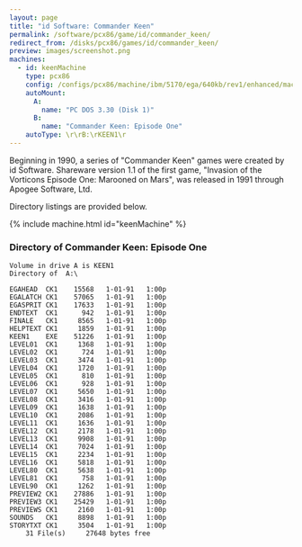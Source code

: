 ```yaml
---
layout: page
title: "id Software: Commander Keen"
permalink: /software/pcx86/game/id/commander_keen/
redirect_from: /disks/pcx86/games/id/commander_keen/
preview: images/screenshot.png
machines:
  - id: keenMachine
    type: pcx86
    config: /configs/pcx86/machine/ibm/5170/ega/640kb/rev1/enhanced/machine.xml
    autoMount:
      A:
        name: "PC DOS 3.30 (Disk 1)"
      B:
        name: "Commander Keen: Episode One"
    autoType: \r\rB:\rKEEN1\r
---
```


Beginning in 1990, a series of "Commander Keen" games were created by id Software.  Shareware version 1.1 of the first game,
"Invasion of the Vorticons Episode One: Marooned on Mars", was released in 1991 through Apogee Software, Ltd.

Directory listings are provided below.

{% include machine.html id="keenMachine" %}

### Directory of Commander Keen: Episode One

    Volume in drive A is KEEN1
    Directory of  A:\

    EGAHEAD  CK1    15568   1-01-91   1:00p
    EGALATCH CK1    57065   1-01-91   1:00p
    EGASPRIT CK1    17633   1-01-91   1:00p
    ENDTEXT  CK1      942   1-01-91   1:00p
    FINALE   CK1     8565   1-01-91   1:00p
    HELPTEXT CK1     1859   1-01-91   1:00p
    KEEN1    EXE    51226   1-01-91   1:00p
    LEVEL01  CK1     1368   1-01-91   1:00p
    LEVEL02  CK1      724   1-01-91   1:00p
    LEVEL03  CK1     3474   1-01-91   1:00p
    LEVEL04  CK1     1720   1-01-91   1:00p
    LEVEL05  CK1      810   1-01-91   1:00p
    LEVEL06  CK1      928   1-01-91   1:00p
    LEVEL07  CK1     5650   1-01-91   1:00p
    LEVEL08  CK1     3416   1-01-91   1:00p
    LEVEL09  CK1     1638   1-01-91   1:00p
    LEVEL10  CK1     2086   1-01-91   1:00p
    LEVEL11  CK1     1636   1-01-91   1:00p
    LEVEL12  CK1     2178   1-01-91   1:00p
    LEVEL13  CK1     9908   1-01-91   1:00p
    LEVEL14  CK1     7024   1-01-91   1:00p
    LEVEL15  CK1     2234   1-01-91   1:00p
    LEVEL16  CK1     5818   1-01-91   1:00p
    LEVEL80  CK1     5638   1-01-91   1:00p
    LEVEL81  CK1      758   1-01-91   1:00p
    LEVEL90  CK1     1262   1-01-91   1:00p
    PREVIEW2 CK1    27886   1-01-91   1:00p
    PREVIEW3 CK1    25429   1-01-91   1:00p
    PREVIEWS CK1     2160   1-01-91   1:00p
    SOUNDS   CK1     8898   1-01-91   1:00p
    STORYTXT CK1     3504   1-01-91   1:00p
        31 File(s)     27648 bytes free
